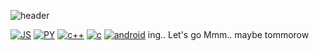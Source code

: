 ![header](https://capsule-render.vercel.app/api?type=rect&color=auto&height=300&section=header&text=👋Welcome👋&fontSize=90&fontColor=blue)

[![JS](https://img.shields.io/badge/JavaScript-0ABF53?style=flat-square&logo=JavaScript&logoColor=black)](github.com/Joowon0220/TODO-List)
[![PY](https://img.shields.io/badge/Python-FF0000?style=flat-square&logo=Python&logoColor=red)](github.com/Joowon0220/TODO-List)
[![c++](https://img.shields.io/badge/C++-7F2B7B?style=flat-square&logo=C++&logoColor=purple)](github.com/Joowon0220/TODO-List)
[![c](https://img.shields.io/badge/C-7F2B7B?style=flat-square&logo=C&logoColor=purple)](github.com/Joowon0220/TODO-List)
[![android](https://img.shields.io/badge/android-3DDC84?style=flat-square&logo=android&logoColor=black)](github.com/Joowon0220/TODO-List)
ing..
Let's go
Mmm.. maybe tommorow
